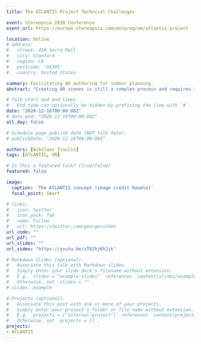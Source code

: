 ```yaml
---
title: The ATLANTIS Project Technical Challenges

event: Stereopsia 2020 Conference
event_url: https://europe.stereopsia.com/en/program/atlantis-project

location: Online
# address:
#   street: 450 Serra Mall
#   city: Stanford
#   region: CA
#   postcode: '94305'
#   country: United States

summary: Facilitating AR authoring for indoor planning.
abstract: "Creating AR scenes is still a complex process and requires the necessary IT skills. The ATLANTIS project aims to develop an authoring tool that can be used by interior designers and sales professionals as well as private users. This is made possible by the use of AI technologies for the automatic determination of the room layout, recognition, and segmentation of objects in the room. With ATLANTIS, users can also visually remove real objects in the scene with the help of the Diminished Reality (DR) technology, for example, to replace them by computer generated objects. In this presentation, we will introduce the use cases targeted by ATLANTIS and initial findings from surveying user requirements. We will present the technical approach taken by ATLANTIS for AR and DR authoring, and also outline open challenges beyond the specific use case."

# Talk start and end times.
#   End time can optionally be hidden by prefixing the line with `#`.
date: "2020-12-16T00:00:00Z"
# date_end: "2020-12-16T00:00:00Z"
all_day: false

# Schedule page publish date (NOT talk date).
# publishDate: "2020-12-16T00:00:00Z"

authors: [Nikolaos Zioulis]
tags: [ATLANTIS, XR]

# Is this a featured talk? (true/false)
featured: false

image:
  caption: 'The ATLANTIS concept (image credit Roomle)'
  focal_point: Smart

# links:
# - icon: twitter
#   icon_pack: fab
#   name: Follow
#   url: https://twitter.com/georgecushen
url_code: ""
url_pdf: ""
url_slides: ""
url_video: "https://youtu.be/xT8JhjKh2jk"

# Markdown Slides (optional).
#   Associate this talk with Markdown slides.
#   Simply enter your slide deck's filename without extension.
#   E.g. `slides = "example-slides"` references `content/slides/example-slides.md`.
#   Otherwise, set `slides = ""`.
# slides: example

# Projects (optional).
#   Associate this post with one or more of your projects.
#   Simply enter your project's folder or file name without extension.
#   E.g. `projects = ["internal-project"]` references `content/project/deep-learning/index.md`.
#   Otherwise, set `projects = []`.
projects:
- ATLANTIS
---
```

<!-- 
{{% callout note %}}
Click on the **Slides** button above to view the built-in slides feature.
{{% /callout %}}

Slides can be added in a few ways:

- **Create** slides using Wowchemy's [*Slides*](https://wowchemy.com/docs/managing-content/#create-slides) feature and link using `slides` parameter in the front matter of the talk file
- **Upload** an existing slide deck to `static/` and link using `url_slides` parameter in the front matter of the talk file
- **Embed** your slides (e.g. Google Slides) or presentation video on this page using [shortcodes](https://wowchemy.com/docs/writing-markdown-latex/).

Further event details, including [page elements](https://wowchemy.com/docs/writing-markdown-latex/) such as image galleries, can be added to the body of this page. -->
